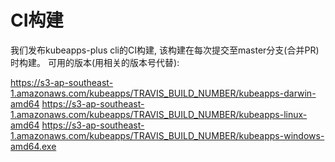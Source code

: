 # CI构建

我们发布kubeapps-plus cli的CI构建, 该构建在每次提交至master分支(合并PR)时构建。 可用的版本(用相关的版本号代替): 

https://s3-ap-southeast-1.amazonaws.com/kubeapps/TRAVIS_BUILD_NUMBER/kubeapps-darwin-amd64
https://s3-ap-southeast-1.amazonaws.com/kubeapps/TRAVIS_BUILD_NUMBER/kubeapps-linux-amd64
https://s3-ap-southeast-1.amazonaws.com/kubeapps/TRAVIS_BUILD_NUMBER/kubeapps-windows-amd64.exe
